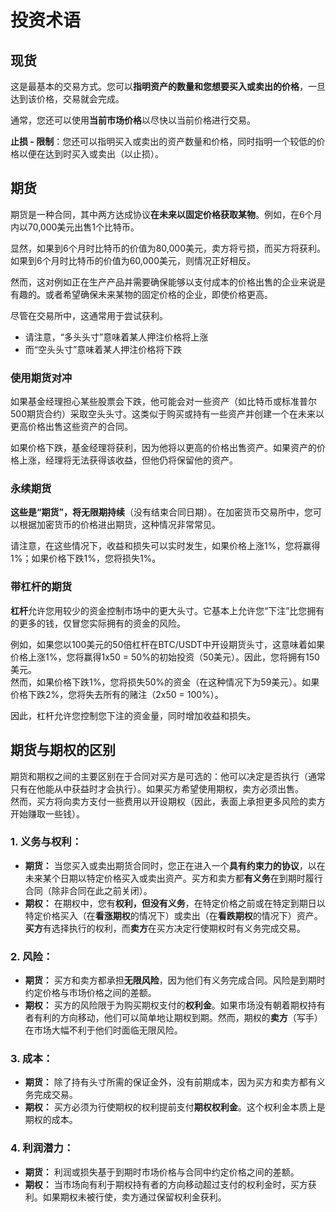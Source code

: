 # 投资术语

## 现货

这是最基本的交易方式。您可以**指明资产的数量和您想要买入或卖出的价格**，一旦达到该价格，交易就会完成。

通常，您还可以使用**当前市场价格**以尽快以当前价格进行交易。

**止损 - 限制**：您还可以指明买入或卖出的资产数量和价格，同时指明一个较低的价格以便在达到时买入或卖出（以止损）。

## 期货

期货是一种合同，其中两方达成协议**在未来以固定价格获取某物**。例如，在6个月内以70,000美元出售1个比特币。

显然，如果到6个月时比特币的价值为80,000美元，卖方将亏损，而买方将获利。如果到6个月时比特币的价值为60,000美元，则情况正好相反。

然而，这对例如正在生产产品并需要确保能够以支付成本的价格出售的企业来说是有趣的。或者希望确保未来某物的固定价格的企业，即使价格更高。

尽管在交易所中，这通常用于尝试获利。

* 请注意，“多头头寸”意味着某人押注价格将上涨
* 而“空头头寸”意味着某人押注价格将下跌

### 使用期货对冲 <a href="#mntl-sc-block_7-0" id="mntl-sc-block_7-0"></a>

如果基金经理担心某些股票会下跌，他可能会对一些资产（如比特币或标准普尔500期货合约）采取空头头寸。这类似于购买或持有一些资产并创建一个在未来以更高价格出售这些资产的合同。

如果价格下跌，基金经理将获利，因为他将以更高的价格出售资产。如果资产的价格上涨，经理将无法获得该收益，但他仍将保留他的资产。

### 永续期货

**这些是“期货”，将无限期持续**（没有结束合同日期）。在加密货币交易所中，您可以根据加密货币的价格进出期货，这种情况非常常见。

请注意，在这些情况下，收益和损失可以实时发生，如果价格上涨1%，您将赢得1%；如果价格下跌1%，您将损失1%。

### 带杠杆的期货

**杠杆**允许您用较少的资金控制市场中的更大头寸。它基本上允许您“下注”比您拥有的更多的钱，仅冒您实际拥有的资金的风险。

例如，如果您以100美元的50倍杠杆在BTC/USDT中开设期货头寸，这意味着如果价格上涨1%，您将赢得1x50 = 50%的初始投资（50美元）。因此，您将拥有150美元。\
然而，如果价格下跌1%，您将损失50%的资金（在这种情况下为59美元）。如果价格下跌2%，您将失去所有的赌注（2x50 = 100%）。

因此，杠杆允许您控制您下注的资金量，同时增加收益和损失。

## 期货与期权的区别

期货和期权之间的主要区别在于合同对买方是可选的：他可以决定是否执行（通常只有在他能从中获益时才会执行）。如果买方希望使用期权，卖方必须出售。\
然而，买方将向卖方支付一些费用以开设期权（因此，表面上承担更多风险的卖方开始赚取一些钱）。

### 1. **义务与权利：**

* **期货：** 当您买入或卖出期货合同时，您正在进入一个**具有约束力的协议**，以在未来某个日期以特定价格买入或卖出资产。买方和卖方都**有义务**在到期时履行合同（除非合同在此之前关闭）。
* **期权：** 在期权中，您有**权利，但没有义务**，在特定价格之前或在特定到期日以特定价格买入（在**看涨期权**的情况下）或卖出（在**看跌期权**的情况下）资产。**买方**有选择执行的权利，而**卖方**在买方决定行使期权时有义务完成交易。

### 2. **风险：**

* **期货：** 买方和卖方都承担**无限风险**，因为他们有义务完成合同。风险是到期时约定价格与市场价格之间的差额。
* **期权：** 买方的风险限于为购买期权支付的**权利金**。如果市场没有朝着期权持有者有利的方向移动，他们可以简单地让期权到期。然而，期权的**卖方**（写手）在市场大幅不利于他们时面临无限风险。

### 3. **成本：**

* **期货：** 除了持有头寸所需的保证金外，没有前期成本，因为买方和卖方都有义务完成交易。
* **期权：** 买方必须为行使期权的权利提前支付**期权权利金**。这个权利金本质上是期权的成本。

### 4. **利润潜力：**

* **期货：** 利润或损失基于到期时市场价格与合同中约定价格之间的差额。
* **期权：** 当市场向有利于期权持有者的方向移动超过支付的权利金时，买方获利。如果期权未被行使，卖方通过保留权利金获利。
